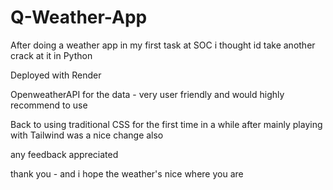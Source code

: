 # Q-Weather-App
After doing a weather app in my first task at SOC i thought id take another crack at it in Python

Deployed with Render

OpenweatherAPI for the data - very user friendly and would highly recommend to use

Back to using traditional CSS for the first time in a while after mainly playing with Tailwind was a nice change also

any feedback appreciated

thank you - and i hope the weather's nice where you are